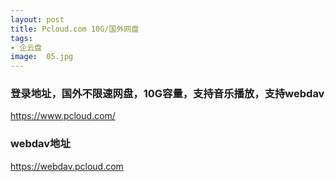 ```yaml
---
layout: post
title: Pcloud.com 10G/国外网盘
tags:
- 企云盘
image:  05.jpg
---
```




### 登录地址，国外不限速网盘，10G容量，支持音乐播放，支持webdav<br>
https://www.pcloud.com/

### webdav地址<br>
https://webdav.pcloud.com